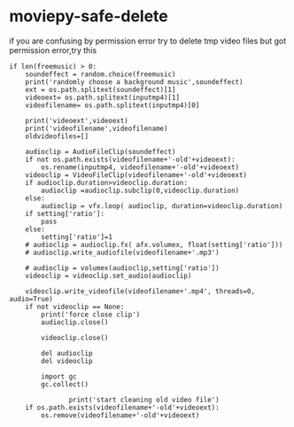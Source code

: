 # moviepy-safe-delete

if you are confusing by permission error try to delete tmp video files but got permission error,try this


    if len(freemusic) > 0:    
        soundeffect = random.choice(freemusic)
        print('randomly choose a background music',soundeffect)
        ext = os.path.splitext(soundeffect)[1]
        videoext= os.path.splitext(inputmp4)[1]
        videofilename= os.path.splitext(inputmp4)[0]

        print('videoext',videoext)
        print('videofilename',videofilename)
        oldvideofiles=[]

        audioclip = AudioFileClip(soundeffect)
        if not os.path.exists(videofilename+'-old'+videoext):
            os.rename(inputmp4, videofilename+'-old'+videoext)
        videoclip = VideoFileClip(videofilename+'-old'+videoext)
        if audioclip.duration>videoclip.duration:
            audioclip =audioclip.subclip(0,videoclip.duration)
        else:
            audioclip = vfx.loop( audioclip, duration=videoclip.duration)
        if setting['ratio']:
            pass
        else:
            setting['ratio']=1
        # audioclip = audioclip.fx( afx.volumex, float(setting['ratio']))
        # audioclip.write_audiofile(videofilename+'.mp3')

        # audioclip = volumex(audioclip,setting['ratio'])          
        videoclip = videoclip.set_audio(audioclip)

        videoclip.write_videofile(videofilename+'.mp4', threads=0, audio=True)
        if not videoclip == None:
            print('force close clip')
            audioclip.close()

            videoclip.close()

            del audioclip 
            del videoclip 
 
            import gc 
            gc.collect()

                   print('start cleaning old video file')
        if os.path.exists(videofilename+'-old'+videoext):
            os.remove(videofilename+'-old'+videoext)
